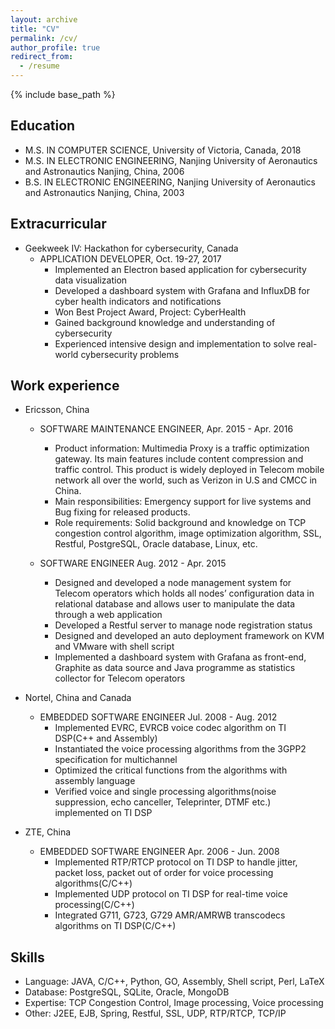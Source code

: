```yaml
---
layout: archive
title: "CV"
permalink: /cv/
author_profile: true
redirect_from:
  - /resume
---
```


{% include base_path %}

Education
------
* M.S. IN COMPUTER SCIENCE, University of Victoria, Canada, 2018
* M.S. IN ELECTRONIC ENGINEERING, Nanjing University of Aeronautics and Astronautics Nanjing, China, 2006
* B.S. IN ELECTRONIC ENGINEERING, Nanjing University of Aeronautics and Astronautics Nanjing, China, 2003

Extracurricular
------
* Geekweek IV: Hackathon for cybersecurity, Canada 
  * APPLICATION DEVELOPER, Oct. 19-27, 2017
    * Implemented an Electron based application for cybersecurity data visualization
    * Developed a dashboard system with Grafana and InfluxDB for cyber health indicators and notifications
    * Won Best Project Award, Project: CyberHealth
    * Gained background knowledge and understanding of cybersecurity
    * Experienced intensive design and implementation to solve real-world cybersecurity problems


Work experience
------
* Ericsson, China
  * SOFTWARE MAINTENANCE ENGINEER, Apr. 2015 - Apr. 2016
    * Product information: Multimedia Proxy is a traffic optimization gateway. Its main features include content compression and traffic control. This product is widely deployed in Telecom mobile network all over the world, such as Verizon in U.S and CMCC in China.
    * Main responsibilities: Emergency support for live systems and Bug fixing for released products.
    * Role requirements: Solid background and knowledge on TCP congestion control algorithm, image optimization algorithm, SSL, Restful, PostgreSQL, Oracle database, Linux, etc.

  * SOFTWARE ENGINEER Aug. 2012 - Apr. 2015
    * Designed and developed a node management system for Telecom operators which holds all nodes’ configuration data in relational database and allows user to manipulate the data through a web application
    * Developed a Restful server to manage node registration status
    * Designed and developed an auto deployment framework on KVM and VMware with shell script
    * Implemented a dashboard system with Grafana as front-end, Graphite as data source and Java programme as statistics collector for Telecom operators

* Nortel, China and Canada
  * EMBEDDED SOFTWARE ENGINEER Jul. 2008 - Aug. 2012
    * Implemented EVRC, EVRCB voice codec algorithm on TI DSP(C++ and Assembly)
    * Instantiated the voice processing algorithms from the 3GPP2 specification for multichannel
    * Optimized the critical functions from the algorithms with assembly language
    * Verified voice and single processing algorithms(noise suppression, echo canceller, Teleprinter, DTMF etc.) implemented on TI DSP 

* ZTE, China
  * EMBEDDED SOFTWARE ENGINEER Apr. 2006 - Jun. 2008
    * Implemented RTP/RTCP protocol on TI DSP to handle jitter, packet loss, packet out of order for voice processing algorithms(C/C++)
    * Implemented UDP protocol on TI DSP for real-time voice processing(C/C++)
    * Integrated G711, G723, G729 AMR/AMRWB transcodecs algorithms on TI DSP(C/C++)
  
Skills
------
* Language: JAVA, C/C++, Python, GO, Assembly, Shell script, Perl, LaTeX
* Database: PostgreSQL, SQLite, Oracle, MongoDB
* Expertise: TCP Congestion Control, Image processing, Voice processing
* Other: J2EE, EJB, Spring, Restful, SSL, UDP, RTP/RTCP, TCP/IP

